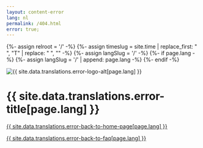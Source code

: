 ```yaml
---
layout: content-error
lang: nl
permalink: /404.html
error: true;
---
```


{%- assign relroot = '/' -%}
{%- assign timeslug = site.time | replace_first: " ", "T" | replace: " ", "" -%}
{%- assign langSlug = '/' -%}
{%- if page.lang -%}
  {%- assign langSlug = '/' | append: page.lang -%}
{%- endif -%}


<img src="/img/404-logo.svg" alt="{{ site.data.translations.error-logo-alt[page.lang] }}" />

# {{ site.data.translations.error-title[page.lang] }}

<a href="{{ langSlug }}" class="faq__link" title="{{ site.data.translations.error-back-to-home-alt[page.lang] }}">{{ site.data.translations.error-back-to-home-page[page.lang] }}</a> 

<a href="{{ langSlug }}/faq" class="faq__link" title="{{ site.data.translations.error-back-to-faq-alt[page.lang] }}">{{ site.data.translations.error-back-to-faq[page.lang] }}</a>